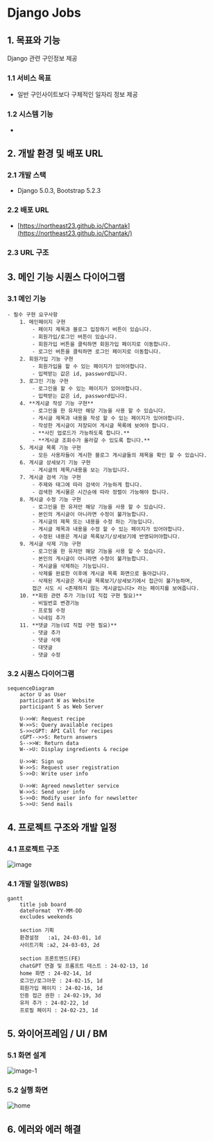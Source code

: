# Django Jobs

## 1. 목표와 기능
Django 관련 구인정보 제공 

### 1.1 서비스 목표
-  일반 구인사이트보다 구체적인 일자리 정보 제공 

### 1.2 시스템 기능
-  

## 2. 개발 환경 및 배포 URL
### 2.1 개발 스택
- Django 5.0.3, Bootstrap 5.2.3 

### 2.2 배포 URL
- [https://northeast23.github.io/Chantak](https://northeast23.github.io/Chantak/)


### 2.3 URL 구조



## 3. 메인 기능 시퀀스 다이어그램 
### 3.1 메인 기능 
```
- 필수 구현 요구사항
    1. 메인페이지 구현
        - 페이지 제목과 블로그 입장하기 버튼이 있습니다.
        - 회원가입/로그인 버튼이 있습니다.
        - 회원가입 버튼을 클릭하면 회원가입 페이지로 이동합니다.
        - 로그인 버튼을 클릭하면 로그인 페이지로 이동합니다.
    2. 회원가입 기능 구현
        - 회원가입을 할 수 있는 페이지가 있어야합니다.
        - 입력받는 값은 id, password입니다.
    3. 로그인 기능 구현
        - 로그인을 할 수 있는 페이지가 있어야합니다.
        - 입력받는 값은 id, password입니다.
    4. **게시글 작성 기능 구현**
        - 로그인을 한 유저만 해당 기능을 사용 할 수 있습니다.
        - 게시글 제목과 내용을 작성 할 수 있는 페이지가 있어야합니다.
        - 작성한 게시글이 저장되어 게시글 목록에 보여야 합니다.
        - **사진 업로드가 가능하도록 합니다.**
        - **게시글 조회수가 올라갈 수 있도록 합니다.**
    5. 게시글 목록 기능 구현
        - 모든 사용자들이 게시한 블로그 게시글들의 제목을 확인 할 수 있습니다.
    6. 게시글 상세보기 기능 구현
        - 게시글의 제목/내용을 보는 기능입니다.
    7. 게시글 검색 기능 구현
        - 주제와 태그에 따라 검색이 가능하게 합니다.
        - 검색한 게시물은 시간순에 따라 정렬이 가능해야 합니다.
    8. 게시글 수정 기능 구현
        - 로그인을 한 유저만 해당 기능을 사용 할 수 있습니다.
        - 본인의 게시글이 아니라면 수정이 불가능합니다.
        - 게시글의 제목 또는 내용을 수정 하는 기능입니다.
        - 게시글 제목과 내용을 수정 할 수 있는 페이지가 있어야합니다.
        - 수정된 내용은 게시글 목록보기/상세보기에 반영되어야합니다.
    9. 게시글 삭제 기능 구현
        - 로그인을 한 유저만 해당 기능을 사용 할 수 있습니다.
        - 본인의 게시글이 아니라면 수정이 불가능합니다.
        - 게시글을 삭제하는 기능입니다.
        - 삭제를 완료한 이후에 게시글 목록 화면으로 돌아갑니다.
        - 삭제된 게시글은 게시글 목록보기/상세보기에서 접근이 불가능하며,
        접근 시도 시 <존재하지 않는 게시글입니다> 라는 페이지를 보여줍니다.
    10. **회원 관련 추가 기능(UI 직접 구현 필요)**
        - 비밀번호 변경기능
        - 프로필 수정
        - 닉네임 추가
    11. **댓글 기능(UI 직접 구현 필요)**
        - 댓글 추가
        - 댓글 삭제
        - 대댓글
        - 댓글 수정
```

### 3.2 시퀀스 다이어그램  
```mermaid
sequenceDiagram
    actor U as User    
    participant W as Website
    participant S as Web Server

    U->>W: Request recipe
    W->>S: Query available recipes
    S->>cGPT: API Call for recipes
    cGPT-->>S: Return answers
    S-->>W: Return data
    W-->U: Display ingredients & recipe
    
    U->>W: Sign up
    W->>S: Request user registration
    S->>D: Write user info

    U->>W: Agreed newsletter service
    W->>S: Send user info 
    S->>D: Modify user info for newsletter
    S->>U: Send mails 
```




## 4. 프로젝트 구조와 개발 일정
### 4.1 프로젝트 구조

  
![image](https://github.com/northeast23/Chantak/assets/155033413/6093f6b8-9d30-4fef-942e-e58825fc0420)
 

### 4.1 개발 일정(WBS)

```mermaid
gantt
    title job board
    dateFormat  YY-MM-DD
    excludes weekends

    section 기획 
    환경설정   :a1, 24-03-01, 1d
    사이트기획 :a2, 24-03-03, 2d

    section 프론트엔드(FE)
    chatGPT 연결 및 프롬프트 테스트 : 24-02-13, 1d
    home 화면 : 24-02-14, 1d
    로그인/로그아웃 : 24-02-15, 1d
    회원가입 페이지 : 24-02-16, 1d
    인증 접근 권한 : 24-02-19, 3d
    유저 추가 : 24-02-22, 1d
    프로필 페이지 : 24-02-23, 1d       
```

## 5. 와이어프레임 / UI / BM

### 5.1 화면 설계
![image-1](https://github.com/northeast23/Chantak/assets/155033413/41395d5e-77f5-472b-99d4-1c33470f58bb)

### 5.2 실행 화면
![home](https://github.com/northeast23/Chantak/assets/155033413/c8f86f9d-881c-4c49-b6f5-585ba971de80)


## 6. 에러와 에러 해결

